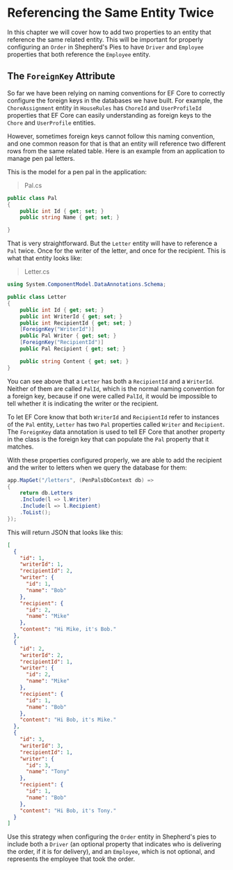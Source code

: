 # Referencing the Same Entity Twice
In this chapter we will cover how to add two properties to an entity that reference the same related entity. This will be important for properly configuring an `Order` in Shepherd's Pies to have `Driver` and `Employee` properties that both reference the `Employee` entity. 

## The `ForeignKey` Attribute
So far we have been relying on naming conventions for EF Core to correctly configure the foreign keys in the databases we have built. For example, the `ChoreAssignment` entity in `HouseRules` has `ChoreId` and `UserProfileId` properties that EF Core can easily understanding as foreign keys to the  `Chore` and `UserProfile` entities. 

However, sometimes foreign keys cannot follow this naming convention, and one common reason for that is that an entity will reference two different rows from the same related table. Here is an example from an application to manage pen pal letters. 

This is the model for a pen pal in the application:
>Pal.cs 
``` csharp
public class Pal
{
    public int Id { get; set; }
    public string Name { get; set; }

}
```
That is very straightforward. But the `Letter` entity will have to reference a `Pal` twice. Once for the writer of the letter, and once for the recipient. This is what that entity looks like:
>Letter.cs
``` csharp
using System.ComponentModel.DataAnnotations.Schema;

public class Letter
{
    public int Id { get; set; }
    public int WriterId { get; set; }
    public int RecipientId { get; set; }
    [ForeignKey("WriterId")]
    public Pal Writer { get; set; }
    [ForeignKey("RecipientId")]
    public Pal Recipient { get; set; }

    public string Content { get; set; }
}
```
You can see above that a `Letter` has both a `RecipientId` and a `WriterId`. Neither of them are called `PalId`, which is the normal naming convention for a foreign key, because if one were called `PalId`, it would be impossible to tell whether it is indicating the writer or the recipient. 

To let EF Core know that both `WriterId` and `RecipientId` refer to instances of the `Pal` entity, `Letter` has two `Pal` properties called `Writer` and `Recipient`. The `ForeignKey` data annotation is used to tell EF Core that another property in the class is the foreign key that can populate the `Pal` property that it matches. 

With these properties configured properly, we are able to add the recipient and the writer to letters when we query the database for them:
``` csharp
app.MapGet("/letters", (PenPalsDbContext db) =>
{
    return db.Letters
    .Include(l => l.Writer)
    .Include(l => l.Recipient)
    .ToList();
});
```

This will return JSON that looks like this: 
``` json
[
  {
    "id": 1,
    "writerId": 1,
    "recipientId": 2,
    "writer": {
      "id": 1,
      "name": "Bob"
    },
    "recipient": {
      "id": 2,
      "name": "Mike"
    },
    "content": "Hi Mike, it's Bob."
  },
  {
    "id": 2,
    "writerId": 2,
    "recipientId": 1,
    "writer": {
      "id": 2,
      "name": "Mike"
    },
    "recipient": {
      "id": 1,
      "name": "Bob"
    },
    "content": "Hi Bob, it's Mike."
  },
  {
    "id": 3,
    "writerId": 3,
    "recipientId": 1,
    "writer": {
      "id": 3,
      "name": "Tony"
    },
    "recipient": {
      "id": 1,
      "name": "Bob"
    },
    "content": "Hi Bob, it's Tony."
  }
]
```

Use this strategy when configuring the `Order` entity in Shepherd's pies to include both a `Driver` (an optional property that indicates who is delivering the order, if it is for delivery), and an `Employee`, which is not optional, and represents the employee that took the order. 